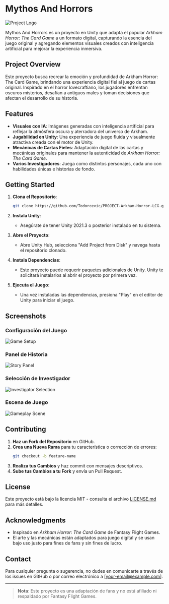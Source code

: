 
# Mythos And Horrors

![Project Logo](path/to/logo.png)

Mythos And Horrors es un proyecto en Unity que adapta el popular *Arkham Horror: The Card Game* a un formato digital, capturando la esencia del juego original y agregando elementos visuales creados con inteligencia artificial para mejorar la experiencia inmersiva.

## Project Overview

Este proyecto busca recrear la emoción y profundidad de Arkham Horror: The Card Game, brindando una experiencia digital fiel al juego de cartas original. Inspirado en el horror lovecraftiano, los jugadores enfrentan oscuros misterios, desafían a antiguos males y toman decisiones que afectan el desarrollo de su historia.

## Features

- **Visuales con IA**: Imágenes generadas con inteligencia artificial para reflejar la atmósfera oscura y aterradora del universo de Arkham.
- **Jugabilidad en Unity**: Una experiencia de juego fluida y visualmente atractiva creada con el motor de Unity.
- **Mecánicas de Cartas Fieles**: Adaptación digital de las cartas y mecánicas originales para mantener la autenticidad de *Arkham Horror: The Card Game*.
- **Varios Investigadores**: Juega como distintos personajes, cada uno con habilidades únicas e historias de fondo.

## Getting Started

1. **Clona el Repositorio**:
   ```bash
   git clone https://github.com/Todorcevic/PROJECT-Arkham-Horror-LCG.git
   ```

2. **Instala Unity**:
   - Asegúrate de tener Unity 2021.3 o posterior instalado en tu sistema.

3. **Abre el Proyecto**:
   - Abre Unity Hub, selecciona "Add Project from Disk" y navega hasta el repositorio clonado.

4. **Instala Dependencias**:
   - Este proyecto puede requerir paquetes adicionales de Unity. Unity te solicitará instalarlos al abrir el proyecto por primera vez.

5. **Ejecuta el Juego**:
   - Una vez instaladas las dependencias, presiona "Play" en el editor de Unity para iniciar el juego.

## Screenshots

### Configuración del Juego
![Game Setup](path/to/challenge.jpg)

### Panel de Historia
![Story Panel](path/to/history.jpg)

### Selección de Investigador
![Investigator Selection](path/to/investigators.jpg)

### Escena de Juego
![Gameplay Scene](path/to/play.jpg)

## Contributing

1. **Haz un Fork del Repositorio** en GitHub.
2. **Crea una Nueva Rama** para tu característica o corrección de errores:
   ```bash
   git checkout -b feature-name
   ```
3. **Realiza tus Cambios** y haz commit con mensajes descriptivos.
4. **Sube tus Cambios a tu Fork** y envía un Pull Request.

## License

Este proyecto está bajo la licencia MIT - consulta el archivo [LICENSE.md](LICENSE.md) para más detalles.

## Acknowledgments

- Inspirado en *Arkham Horror: The Card Game* de Fantasy Flight Games.
- El arte y las mecánicas están adaptados para juego digital y se usan bajo uso justo para fines de fans y sin fines de lucro.

## Contact

Para cualquier pregunta o sugerencia, no dudes en comunicarte a través de los issues en GitHub o por correo electrónico a [your-email@example.com].

---

> **Nota**: Este proyecto es una adaptación de fans y no está afiliado ni respaldado por Fantasy Flight Games.
